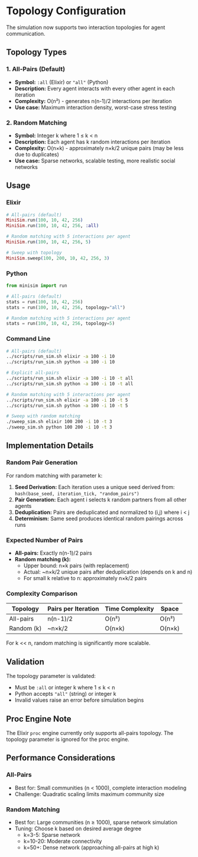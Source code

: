 # Topology Configuration

The simulation now supports two interaction topologies for agent communication.

## Topology Types

### 1. All-Pairs (Default)
- **Symbol:** `:all` (Elixir) or `"all"` (Python)
- **Description:** Every agent interacts with every other agent in each iteration
- **Complexity:** O(n²) - generates n(n-1)/2 interactions per iteration
- **Use case:** Maximum interaction density, worst-case stress testing

### 2. Random Matching
- **Symbol:** Integer k where 1 ≤ k < n
- **Description:** Each agent has k random interactions per iteration
- **Complexity:** O(n×k) - approximately n×k/2 unique pairs (may be less due to duplicates)
- **Use case:** Sparse networks, scalable testing, more realistic social networks

## Usage

### Elixir

```elixir
# All-pairs (default)
MiniSim.run(100, 10, 42, 256)
MiniSim.run(100, 10, 42, 256, :all)

# Random matching with 5 interactions per agent
MiniSim.run(100, 10, 42, 256, 5)

# Sweep with topology
MiniSim.sweep(100, 200, 10, 42, 256, 3)
```

### Python

```python
from minisim import run

# All-pairs (default)
stats = run(100, 10, 42, 256)
stats = run(100, 10, 42, 256, topology="all")

# Random matching with 5 interactions per agent
stats = run(100, 10, 42, 256, topology=5)
```

### Command Line

```bash
# All-pairs (default)
../scripts/run_sim.sh elixir -a 100 -i 10
../scripts/run_sim.sh python -a 100 -i 10

# Explicit all-pairs
../scripts/run_sim.sh elixir -a 100 -i 10 -t all
../scripts/run_sim.sh python -a 100 -i 10 -t all

# Random matching with 5 interactions per agent
../scripts/run_sim.sh elixir -a 100 -i 10 -t 5
../scripts/run_sim.sh python -a 100 -i 10 -t 5

# Sweep with random matching
./sweep_sim.sh elixir 100 200 -i 10 -t 3
./sweep_sim.sh python 100 200 -i 10 -t 3
```

## Implementation Details

### Random Pair Generation

For random matching with parameter k:

1. **Seed Derivation:** Each iteration uses a unique seed derived from: `hash(base_seed, iteration_tick, "random_pairs")`
2. **Pair Generation:** Each agent i selects k random partners from all other agents
3. **Deduplication:** Pairs are deduplicated and normalized to (i,j) where i < j
4. **Determinism:** Same seed produces identical random pairings across runs

### Expected Number of Pairs

- **All-pairs:** Exactly n(n-1)/2 pairs
- **Random matching (k):** 
  - Upper bound: n×k pairs (with replacement)
  - Actual: ~n×k/2 unique pairs after deduplication (depends on k and n)
  - For small k relative to n: approximately n×k/2 pairs

### Complexity Comparison

| Topology | Pairs per Iteration | Time Complexity | Space |
|----------|-------------------|-----------------|-------|
| All-pairs | n(n-1)/2 | O(n²) | O(n²) |
| Random (k) | ~n×k/2 | O(n×k) | O(n×k) |

For k << n, random matching is significantly more scalable.

## Validation

The topology parameter is validated:
- Must be `:all` or integer k where 1 ≤ k < n
- Python accepts `"all"` (string) or integer k
- Invalid values raise an error before simulation begins

## Proc Engine Note

The Elixir `proc` engine currently only supports all-pairs topology. The topology parameter is ignored for the proc engine.

## Performance Considerations

### All-Pairs
- Best for: Small communities (n < 1000), complete interaction modeling
- Challenge: Quadratic scaling limits maximum community size

### Random Matching
- Best for: Large communities (n ≥ 1000), sparse network simulation
- Tuning: Choose k based on desired average degree
  - k=3-5: Sparse network
  - k=10-20: Moderate connectivity
  - k=50+: Dense network (approaching all-pairs at high k)
